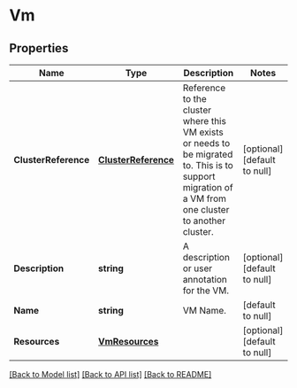 # Vm

## Properties
Name | Type | Description | Notes
------------ | ------------- | ------------- | -------------
**ClusterReference** | [**ClusterReference**](cluster_reference.md) | Reference to the cluster where this VM exists or needs to be migrated to. This is to support migration of a VM from one cluster to another cluster.  | [optional] [default to null]
**Description** | **string** | A description or user annotation for the VM. | [optional] [default to null]
**Name** | **string** | VM Name. | [default to null]
**Resources** | [**VmResources**](vm_resources.md) |  | [optional] [default to null]

[[Back to Model list]](../README.md#documentation-for-models) [[Back to API list]](../README.md#documentation-for-api-endpoints) [[Back to README]](../README.md)


